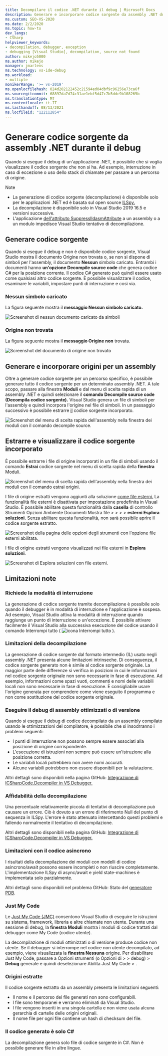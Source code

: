 ```yaml
---
title: Decompilare il codice .NET durante il debug | Microsoft Docs
description: Generare e incorporare codice sorgente da assembly .NET durante il debug in Visual Studio. Estrarre e visualizzare il codice sorgente incorporato.
ms.custom: SEO-VS-2020
ms.date: 2/2/2020
ms.topic: how-to
dev_langs:
- CSharp
helpviewer_keywords:
- decompilation, debugger, exception
- debugging [Visual Studio], decompilation, source not found
author: mikejo5000
ms.author: mikejo
manager: jmartens
ms.technology: vs-ide-debug
ms.workload:
- multiple
monikerRange: '>= vs-2019'
ms.openlocfilehash: 024d202122452c21594ed04dbf9c96256e73ca6f
ms.sourcegitcommit: 68897da7d74c31ae1ebf5d47c7b5ddc9b108265b
ms.translationtype: MT
ms.contentlocale: it-IT
ms.lasthandoff: 08/13/2021
ms.locfileid: "122112854"
---
```

# <a name="generate-source-code-from-net-assemblies-while-debugging"></a>Generare codice sorgente da assembly .NET durante il debug

Quando si esegue il debug di un'applicazione .NET, è possibile che si voglia visualizzare il codice sorgente che non si ha. Ad esempio, interruzione in caso di eccezione o uso dello stack di chiamate per passare a un percorso di origine.

> [!NOTE]
> * La generazione di codice sorgente (decompilazione) è disponibile solo per le applicazioni .NET ed è basata sul open source [ILSpy.](https://github.com/icsharpcode/ILSpy)
> * La decompilazione è disponibile solo in Visual Studio 2019 16.5 e versioni successive.
> * L'applicazione [dell'attributo SuppressIldasmAttribute](/dotnet/api/system.runtime.compilerservices.suppressildasmattribute) a un assembly o a un modulo impedisce Visual Studio tentativo di decompilazione.

## <a name="generate-source-code"></a>Generare codice sorgente

Quando si esegue il debug e non è disponibile  codice sorgente, Visual Studio mostra il documento Origine non trovata o, se non si dispone di simboli per l'assembly, il documento **Nessun** simbolo caricato. Entrambi i documenti hanno **un'opzione Decompile source code** che genera codice C# per la posizione corrente. Il codice C# generato può quindi essere usato come qualsiasi altro codice sorgente. È possibile visualizzare il codice, esaminare le variabili, impostare punti di interruzione e così via.

### <a name="no-symbols-loaded"></a>Nessun simbolo caricato

La figura seguente mostra il **messaggio Nessun simbolo caricato.**

![Screenshot di nessun documento caricato da simboli](media/decompilation-no-symbol-found.png)

### <a name="source-not-found"></a>Origine non trovata

La figura seguente mostra il **messaggio Origine non** trovata.

![Screenshot del documento di origine non trovato](media/decompilation-no-source-found.png)

## <a name="generate-and-embed-sources-for-an-assembly"></a>Generare e incorporare origini per un assembly

Oltre a generare codice sorgente per un percorso specifico, è possibile generare tutto il codice sorgente per un determinato assembly .NET. A tale scopo, passare alla finestra **Moduli** e dal menu di scelta rapida di un assembly .NET e quindi selezionare il **comando Decompile source code (Decompila codice sorgente).** Visual Studio genera un file di simboli per l'assembly e quindi incorpora l'origine nel file di simboli. In un passaggio successivo è possibile estrarre [il](#extract-and-view-the-embedded-source-code) codice sorgente incorporato.

![Screenshot del menu di scelta rapida dell'assembly nella finestra dei moduli con il comando decompile source.](media/decompilation-decompile-source-code.png)

## <a name="extract-and-view-the-embedded-source-code"></a>Estrarre e visualizzare il codice sorgente incorporato

È possibile estrarre i file di origine incorporati in un file di simboli usando il comando **Estrai** codice sorgente nel menu di scelta rapida della **finestra** Moduli.

![Screenshot del menu di scelta rapida dell'assembly nella finestra dei moduli con il comando estrai origini.](media/decompilation-extract-source-code.png)

I file di origine estratti vengono aggiunti alla soluzione [come file esterni.](../ide/reference/miscellaneous-files.md) La funzionalità file esterni è disattivata per impostazione predefinita in Visual Studio. È possibile abilitare questa funzionalità dalla **casella** di controllo Strumenti Opzioni Ambiente Documenti Mostra file  >    >    >    >  **esterni Esplora soluzioni.** Senza abilitare questa funzionalità, non sarà possibile aprire il codice sorgente estratto.

![Screenshot della pagina delle opzioni degli strumenti con l'opzione file esterni abilitata.](media/decompilation-tools-options-misc-files.png)

I file di origine estratti vengono visualizzati nei file esterni in **Esplora soluzioni**.

![Screenshot di Esplora soluzioni con file esterni.](media/decompilation-solution-explorer.png)

## <a name="known-limitations"></a>Limitazioni note

### <a name="requires-break-mode"></a>Richiede la modalità di interruzione

La generazione di codice sorgente tramite decompilazione è possibile solo quando il debugger è in modalità di interruzione e l'applicazione è sospesa. Ad esempio, Visual Studio attiva la modalità di interruzione quando raggiunge un punto di interruzione o un'eccezione. È possibile attivare facilmente il Visual Studio alla successiva esecuzione del  codice usando il comando Interrompi tutto ( ![ icona Interrompi tutto ](media/decompilation-break-all.png) ).

### <a name="decompilation-limitations"></a>Limitazioni della decompilazione

La generazione di codice sorgente dal formato intermedio (IL) usato negli assembly .NET presenta alcune limitazioni intrinseche. Di conseguenza, il codice sorgente generato non è simile al codice sorgente originale. La maggior parte delle differenze si verifica in posizioni in cui le informazioni nel codice sorgente originale non sono necessarie in fase di esecuzione. Ad esempio, informazioni come spazi vuoti, commenti e nomi delle variabili locali non sono necessarie in fase di esecuzione. È consigliabile usare l'origine generata per comprendere come viene eseguito il programma e non come sostituzione del codice sorgente originale.

### <a name="debug-optimized-or-release-assemblies"></a>Eseguire il debug di assembly ottimizzati o di versione

Quando si esegue il debug di codice decompilato da un assembly compilato usando le ottimizzazioni del compilatore, è possibile che si insodrranno i problemi seguenti:
- I punti di interruzione non possono sempre essere associati alla posizione di origine corrispondente.
- L'esecuzione di istruzioni non sempre può essere un'istruzione alla posizione corretta.
- Le variabili locali potrebbero non avere nomi accurati.
- Alcune variabili potrebbero non essere disponibili per la valutazione.

Altri dettagli sono disponibili nella pagina GitHub: [Integrazione di ICSharpCode.Decompiler in VS Debugger.](https://github.com/icsharpcode/ILSpy/issues/1901)

### <a name="decompilation-reliability"></a>Affidabilità della decompilazione

Una percentuale relativamente piccola di tentativi di decompilazione può causare un errore. Ciò è dovuto a un errore di riferimento Null del punto di sequenza in ILSpy.  L'errore è stato attenuato intercettando questi problemi e fallendo normalmente il tentativo di decompilazione.

Altri dettagli sono disponibili nella pagina GitHub: [Integrazione di ICSharpCode.Decompiler in VS Debugger.](https://github.com/icsharpcode/ILSpy/issues/1901)

### <a name="limitations-with-async-code"></a>Limitazioni con il codice asincrono

I risultati della decompilazione dei moduli con modelli di codice asincrono/await possono essere incompleti o non riuscire completamente. L'implementazione ILSpy di async/await e yield state-machines è implementata solo parzialmente. 

Altri dettagli sono disponibili nel problema GitHub: Stato del [generatore PDB](https://github.com/icsharpcode/ILSpy/issues/1422).

### <a name="just-my-code"></a>Just My Code

Le [Just My Code (JMC)](./just-my-code.md) consentono Visual Studio di eseguire le istruzioni su sistema, framework, libreria e altre chiamate non utente. Durante una sessione di debug, la **finestra Moduli** mostra i moduli di codice trattati dal debugger come My Code (codice utente).

La decompilazione di moduli ottimizzati o di versione produce codice non utente. Se il debugger si interrompe nel codice non utente decompilato, ad esempio, viene visualizzata la **finestra Nessuna** origine. Per disabilitare Just My Code, passare a Opzioni strumenti (o Opzioni di  >     >  debug) > **Debug** generale e quindi deselezionare Abilita Just My Code  >  . 

### <a name="extracted-sources"></a>Origini estratte

Il codice sorgente estratto da un assembly presenta le limitazioni seguenti:
- Il nome e il percorso dei file generati non sono configurabili.
- I file sono temporanei e verranno eliminati da Visual Studio.
- I file vengono inseriti in una singola cartella e non viene usata alcuna gerarchia di cartelle delle origini originali.
- Il nome file per ogni file contiene un hash di checksum del file.

### <a name="generated-code-is-c-only"></a>Il codice generato è solo C#
La decompilazione genera solo file di codice sorgente in C#. Non è possibile generare file in altre lingue.